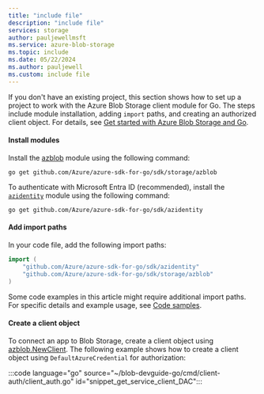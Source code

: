 ```yaml
---
title: "include file"
description: "include file"
services: storage
author: pauljewellmsft
ms.service: azure-blob-storage
ms.topic: include
ms.date: 05/22/2024
ms.author: pauljewell
ms.custom: include file
---
```


If you don't have an existing project, this section shows how to set up a project to work with the Azure Blob Storage client module for Go. The steps include module installation, adding `import` paths, and creating an authorized client object. For details, see [Get started with Azure Blob Storage and Go](../../articles/storage/blobs/storage-blob-go-get-started.md).

#### Install modules

Install the [azblob](https://pkg.go.dev/github.com/Azure/azure-sdk-for-go/sdk/storage/azblob/) module using the following command:

```console
go get github.com/Azure/azure-sdk-for-go/sdk/storage/azblob
```
To authenticate with Microsoft Entra ID (recommended), install the [`azidentity`](https://pkg.go.dev/github.com/Azure/azure-sdk-for-go/sdk/azidentity) module using the following command:

```console
go get github.com/Azure/azure-sdk-for-go/sdk/azidentity
```

#### Add import paths

In your code file, add the following import paths:

```go
import (
    "github.com/Azure/azure-sdk-for-go/sdk/azidentity"
	"github.com/Azure/azure-sdk-for-go/sdk/storage/azblob"
)
```

Some code examples in this article might require additional import paths. For specific details and example usage, see [Code samples](#code-samples).

#### Create a client object

To connect an app to Blob Storage, create a client object using [azblob.NewClient](https://pkg.go.dev/github.com/Azure/azure-sdk-for-go/sdk/storage/azblob#NewClient). The following example shows how to create a client object using `DefaultAzureCredential` for authorization:

:::code language="go" source="~/blob-devguide-go/cmd/client-auth/client_auth.go" id="snippet_get_service_client_DAC":::

